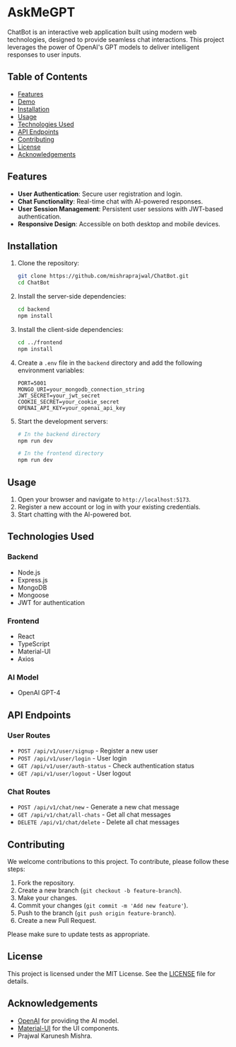 # AskMeGPT

ChatBot is an interactive web application built using modern web technologies, designed to provide seamless chat interactions. This project leverages the power of OpenAI's GPT models to deliver intelligent responses to user inputs.

## Table of Contents

- [Features](#features)
- [Demo](#demo)
- [Installation](#installation)
- [Usage](#usage)
- [Technologies Used](#technologies-used)
- [API Endpoints](#api-endpoints)
- [Contributing](#contributing)
- [License](#license)
- [Acknowledgements](#acknowledgements)

## Features

- **User Authentication**: Secure user registration and login.
- **Chat Functionality**: Real-time chat with AI-powered responses.
- **User Session Management**: Persistent user sessions with JWT-based authentication.
- **Responsive Design**: Accessible on both desktop and mobile devices.

## Installation

1. Clone the repository:
    ```bash
    git clone https://github.com/mishraprajwal/ChatBot.git
    cd ChatBot
    ```

2. Install the server-side dependencies:
    ```bash
    cd backend
    npm install
    ```

3. Install the client-side dependencies:
    ```bash
    cd ../frontend
    npm install
    ```

4. Create a `.env` file in the `backend` directory and add the following environment variables:
    ```env
    PORT=5001
    MONGO_URI=your_mongodb_connection_string
    JWT_SECRET=your_jwt_secret
    COOKIE_SECRET=your_cookie_secret
    OPENAI_API_KEY=your_openai_api_key
    ```

5. Start the development servers:
    ```bash
    # In the backend directory
    npm run dev

    # In the frontend directory
    npm run dev
    ```

## Usage

1. Open your browser and navigate to `http://localhost:5173`.
2. Register a new account or log in with your existing credentials.
3. Start chatting with the AI-powered bot.

## Technologies Used

### Backend
- Node.js
- Express.js
- MongoDB
- Mongoose
- JWT for authentication

### Frontend
- React
- TypeScript
- Material-UI
- Axios

### AI Model
- OpenAI GPT-4

## API Endpoints

### User Routes

- `POST /api/v1/user/signup` - Register a new user
- `POST /api/v1/user/login` - User login
- `GET /api/v1/user/auth-status` - Check authentication status
- `GET /api/v1/user/logout` - User logout

### Chat Routes

- `POST /api/v1/chat/new` - Generate a new chat message
- `GET /api/v1/chat/all-chats` - Get all chat messages
- `DELETE /api/v1/chat/delete` - Delete all chat messages

## Contributing

We welcome contributions to this project. To contribute, please follow these steps:

1. Fork the repository.
2. Create a new branch (`git checkout -b feature-branch`).
3. Make your changes.
4. Commit your changes (`git commit -m 'Add new feature'`).
5. Push to the branch (`git push origin feature-branch`).
6. Create a new Pull Request.

Please make sure to update tests as appropriate.

## License

This project is licensed under the MIT License. See the [LICENSE](LICENSE) file for details.

## Acknowledgements

- [OpenAI](https://openai.com/) for providing the AI model.
- [Material-UI](https://mui.com/) for the UI components.
- Prajwal Karunesh Mishra.
